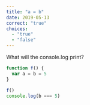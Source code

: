 ```yaml
---
title: "a = b"
date: 2019-05-13
correct: "true"
choices:
  - "true"
  - "false"
---
```


What will the console.log print?

```js
function f() {
  var a = b = 5
}

f()
console.log(b === 5)
```
